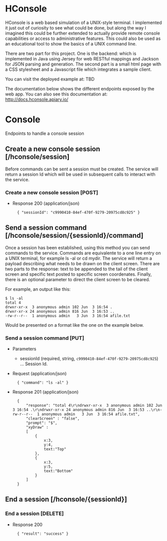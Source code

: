 # HConsole
HConsole is a web based simulation of a UNIX-style terminal. I implemented it just out of curiosity to see what could
be done, but along the way I imagined this could be further extended to actually provide remote console capabilities
or access to administrative features. This could also be used as an educational tool to show the basics of a UNIX
command line.

There are two part for this project. One is the backend: which is implemented in Java using Jersey for web RESTful
mappings and Jackson for JSON parsing and generation. The second part is a small html page with a CSS stylesheet
and a Javascript file which integrates a sample client.

You can visit the deployed example at: TBD

The documentation below shows the different endpoints exposed by the web app. You can also see this documentation
at: http://docs.hconsole.apiary.io/

# Console
Endpoints to handle a console session

## Create a new console session [/hconsole/session]

Before commands can be sent a session must be created. The service will return a session Id
which will be used in subsequent calls to interact with the service.

### Create a new console session [POST]

+ Response 200 (application/json)

        { "sessionId": "c9990410-84ef-470f-9279-20975cd8c925" }

## Send a session command [/hconsole/session/{sessionId}/command]

Once a session has been established, using this method you can send commands to the
service. Commands are equivalente to a one line entry on a UNIX terminal, for example ls -al
or cd mydir. The service will return a payload describing what needs to be drawn on the client screen.
There are two parts to the response: text to be appended to the tail of the client
screen and specific text posted to specific screen coordenates. Finally, there is
an optional parameter to direct the client screen to be cleared.

For example, an output like this:

    $ ls -al
    total 4
    drwxr-xr-x  3 anonymous admin 102 Jun  3 16:54 .
    drwxr-xr-x 24 anonymous admin 816 Jun  3 16:53 ..
    -rw-r--r--  1 anonymous admin   3 Jun  3 16:54 afile.txt

Would be presented on a format like the one on the example below.

### Send a session command [PUT]
+ Parameters
    + sessionId (required, string, `c9990410-84ef-470f-9279-20975cd8c925`) ... Session Id.

+ Request (application/json)

        { "command": "ls -al" }

+ Response 201 (application/json)

        {
            "response": "total 4\r\ndrwxr-xr-x  3 anonymous admin 102 Jun  3 16:54 .\r\ndrwxr-xr-x 24 anonymous admin 816 Jun  3 16:53 ..\r\n-rw-r--r--  1 anonymous admin   3 Jun  3 16:54 afile.txt",
            "clearScreen" : "false",
            "prompt": "$",
            "xyDraw" :
            [
                {
                    x:3,
                    y:4,
                    text:"Top"
                },
                {
                    x:3,
                    y:5,
                    text:"Bottom"
                }
            ]
        }

## End a session [/hconsole/{sessionId}]

### End a session [DELETE]
+ Response 200

        { "result": "success" }
